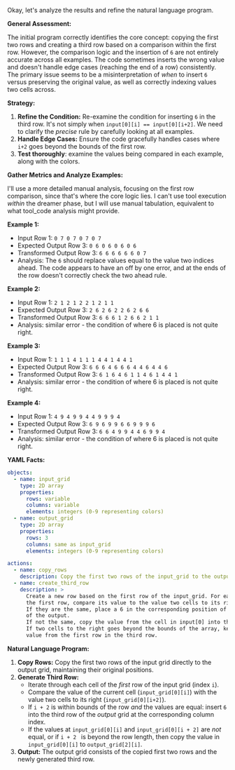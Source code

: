 Okay, let's analyze the results and refine the natural language program.

**General Assessment:**

The initial program correctly identifies the core concept: copying the first two rows and creating a third row based on a comparison within the first row. However, the comparison logic and the insertion of `6` are not entirely accurate across all examples. The code sometimes inserts the wrong value and doesn't handle edge cases (reaching the end of a row) consistently. The primary issue seems to be a misinterpretation of *when* to insert `6` versus preserving the original value, as well as correctly indexing values two cells across.

**Strategy:**

1.  **Refine the Condition:** Re-examine the condition for inserting `6` in the third row. It's not simply when `input[0][i] == input[0][i+2]`. We need to clarify the *precise* rule by carefully looking at all examples.
2.  **Handle Edge Cases:** Ensure the code gracefully handles cases where `i+2` goes beyond the bounds of the first row.
3. **Test thoroughly**: examine the values being compared in each example, along with the colors.

**Gather Metrics and Analyze Examples:**

I'll use a more detailed manual analysis, focusing on the first row comparison, since that's where the core logic lies. I can't use tool execution *within* the dreamer phase, but I will use manual tabulation, equivalent to what tool_code analysis might provide.

**Example 1:**

*   Input Row 1: `0 7 0 7 0 7 0 7`
*   Expected Output Row 3: `0 6 0 6 0 6 0 6`
*   Transformed Output Row 3: `6 6 6 6 6 6 0 7`
*   Analysis: The `6` should replace values equal to the value two indices ahead. The code appears to have an off by one error, and at the ends of the row doesn't correctly check the two ahead rule.

**Example 2:**

*   Input Row 1: `2 1 2 1 2 2 1 2 1 1`
*   Expected Output Row 3: `2 6 2 6 2 2 6 2 6 6`
*   Transformed Output Row 3: `6 6 6 1 2 6 6 2 1 1`
*    Analysis: similar error - the condition of where 6 is placed is not quite right.

**Example 3:**

*   Input Row 1: `1 1 1 4 1 1 1 4 4 1 4 4 1`
*   Expected Output Row 3: `6 6 6 4 6 6 6 4 4 6 4 4 6`
*   Transformed Output Row 3: `6 1 6 4 6 1 1 4 6 1 4 4 1`
*    Analysis: similar error - the condition of where 6 is placed is not quite right.

**Example 4:**

*   Input Row 1: `4 9 4 9 9 4 4 9 9 9 4`
*   Expected Output Row 3: `6 9 6 9 9 6 6 9 9 9 6`
*   Transformed Output Row 3: `6 6 4 9 9 4 4 6 9 9 4`
*    Analysis: similar error - the condition of where 6 is placed is not quite right.

**YAML Facts:**


```yaml
objects:
  - name: input_grid
    type: 2D array
    properties:
      rows: variable
      columns: variable
      elements: integers (0-9 representing colors)
  - name: output_grid
    type: 2D array
    properties:
      rows: 3
      columns: same as input_grid
      elements: integers (0-9 representing colors)

actions:
  - name: copy_rows
    description: Copy the first two rows of the input_grid to the output_grid.
  - name: create_third_row
    description: >
      Create a new row based on the first row of the input_grid. For each cell in
      the first row, compare its value to the value two cells to its right.
      If they are the same, place a 6 in the corresponding position of the third row
      of the output.
      If not the same, copy the value from the cell in input[0] into the new third row.
      If two cells to the right goes beyond the bounds of the array, keep the
      value from the first row in the third row.
```


**Natural Language Program:**

1.  **Copy Rows:** Copy the first two rows of the input grid directly to the output grid, maintaining their original positions.
2.  **Generate Third Row:**
    *   Iterate through each cell of the *first* row of the input grid (index `i`).
    *   Compare the value of the current cell (`input_grid[0][i]`) with the value two cells to its right (`input_grid[0][i+2]`).
    *    If `i + 2` is within bounds of the row *and* the values are equal: insert `6` into the third row of the *output* grid at the corresponding column index.
    *    If the values at `input_grid[0][i]` and `input_grid[0][i + 2]` are *not* equal, or if `i + 2 ` is beyond the row length, then copy the value in `input_grid[0][i]` to `output_grid[2][i]`.
3.  **Output:** The output grid consists of the copied first two rows and the newly generated third row.
